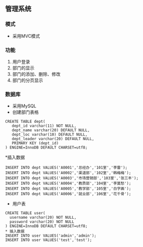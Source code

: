 ## 管理系统
### 模式
* 采用MVC模式
### 功能
1. 用户登录
2. 部门的显示
3. 部门的添加、删除、修改
4. 部门的分页显示
### 数据库
* 采用MySQL
* 创建部门表格
```
CREATE TABLE dept(
   dept_id varchar(11) NOT NULL,
   dept_name varchar(20) DEFAULT NULL,
   dept_loc varchar(10) DEFAULT NULL,
   dept_leader varchar(20) DEFAULT NULL,
   PRIMARY KEY (dept_id)
) ENGINE=InnoDB DEFAULT CHARSET=utf8;
```
*插入数据
```
INSERT INTO dept VALUES('A0001','总经办','101室','李雷');
INSERT INTO dept VALUES('A0002','渠道部','102室','韩梅梅');
INSERT INTO dept VALUES('A0003','市场营销部','103室','张三丰');
INSERT INTO dept VALUES('A0004','教质部','104室','李莫愁');
INSERT INTO dept VALUES('A0005','教学部','105室','白字画');
INSERT INTO dept VALUES('A0006','就业部','106室','花千骨');
```
* 用户表
```
CREATE TABLE user(
  username varchar(20) NOT NULL,
  password varchar(20) NOT NULL
) ENGINE=InnoDB DEFAULT CHARSET=utf8;
* 插入数据
INSERT INTO user VALUES('admin','admin');
INSERT INTO user VALUES('test','test');
```
